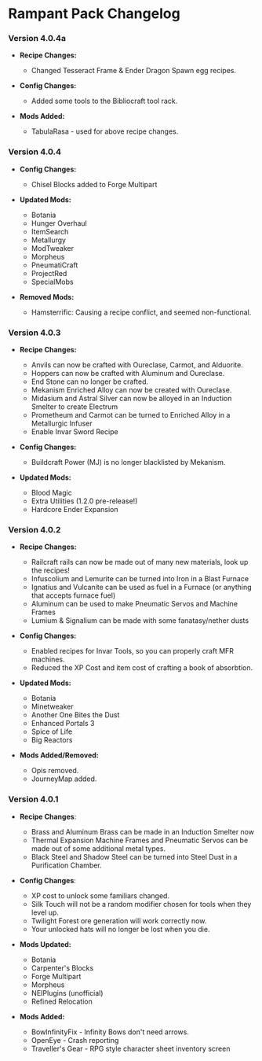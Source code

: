 # Rampant Pack Changelog

### Version 4.0.4a

* **Recipe Changes:**
	* Changed Tesseract Frame & Ender Dragon Spawn egg recipes.

* **Config Changes:**
	* Added some tools to the Bibliocraft tool rack.

* **Mods Added:**
	* TabulaRasa - used for above recipe changes.

### Version 4.0.4

* **Config Changes:**
	* Chisel Blocks added to Forge Multipart

* **Updated Mods:**
	* Botania
	* Hunger Overhaul
	* ItemSearch
	* Metallurgy
	* ModTweaker
	* Morpheus
	* PneumatiCraft
	* ProjectRed
	* SpecialMobs

* **Removed Mods:**
	* Hamsterrific: Causing a recipe conflict, and seemed non-functional.

### Version 4.0.3

* **Recipe Changes:**
	* Anvils can now be crafted with Oureclase, Carmot, and Alduorite.
	* Hoppers can now be crafted with Aluminum and Oureclase.
	* End Stone can no longer be crafted.
	* Mekanism Enriched Alloy can now be created with Oureclase.
	* Midasium and Astral Silver can now be alloyed in an Induction Smelter to create Electrum
	* Prometheum and Carmot can be turned to Enriched Alloy in a Metallurgic Infuser
	* Enable Invar Sword Recipe

* **Config Changes:**
	* Buildcraft Power (MJ) is no longer blacklisted by Mekanism.

* **Updated Mods:**
	* Blood Magic
	* Extra Utilities (1.2.0 pre-release!)
	* Hardcore Ender Expansion

### Version 4.0.2

* **Recipe Changes:**
	* Railcraft rails can now be made out of many new materials, look up the recipes!
	* Infuscolium and Lemurite can be turned into Iron in a Blast Furnace
	* Ignatius and Vulcanite can be used as fuel in a Furnace (or anything that accepts furnace fuel)
	* Aluminum can be used to make Pneumatic Servos and Machine Frames
	* Lumium & Signalium can be made with some fanatasy/nether dusts

* **Config Changes:**
	* Enabled recipes for Invar Tools, so you can properly craft MFR machines.
	* Reduced the XP Cost and item cost of crafting a book of absorbtion.

* **Updated Mods:**
	* Botania
	* Minetweaker
	* Another One Bites the Dust
	* Enhanced Portals 3
	* Spice of Life
	* Big Reactors

* **Mods Added/Removed:**
	* Opis removed.
	* JourneyMap added.

### Version 4.0.1

* **Recipe Changes**:
	* Brass and Aluminum Brass can be made in an Induction Smelter now
	* Thermal Expansion Machine Frames and Pneumatic Servos can be made out of
		some additional metal types.
	* Black Steel and Shadow Steel can be turned into Steel Dust in a
		Purification Chamber.

* **Config Changes**:
	* XP cost to unlock some familiars changed.
	* Silk Touch will not be a random modifier chosen for tools when they level
		up.
	* Twilight Forest ore generation will work correctly now.
	* Your unlocked hats will no longer be lost when you die.

* **Mods Updated:**
	* Botania
	* Carpenter's Blocks
	* Forge Multipart
	* Morpheus
	* NEIPlugins (unofficial)
	* Refined Relocation

* **Mods Added:**
	* BowInfinityFix - Infinity Bows don't need arrows.
	* OpenEye - Crash reporting
	* Traveller's Gear - RPG style character sheet inventory screen
